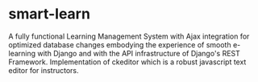 # smart-learn
A fully functional Learning Management System with Ajax integration for optimized database changes embodying the experience of smooth e-learning with Django and with the API infrastructure of Django's REST Framework. Implementation of ckeditor which is a robust javascript text editor for instructors.
